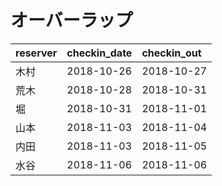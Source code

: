 # オーバーラップ
|reserver|checkin_date|checkin_out|
|:----|:----|:----|
|木村|2018-10-26|2018-10-27|
|荒木|2018-10-28|2018-10-31|
|堀|2018-10-31|2018-11-01|
|山本|2018-11-03|2018-11-04|
|内田|2018-11-03|2018-11-05|
|水谷|2018-11-06|2018-11-06|
